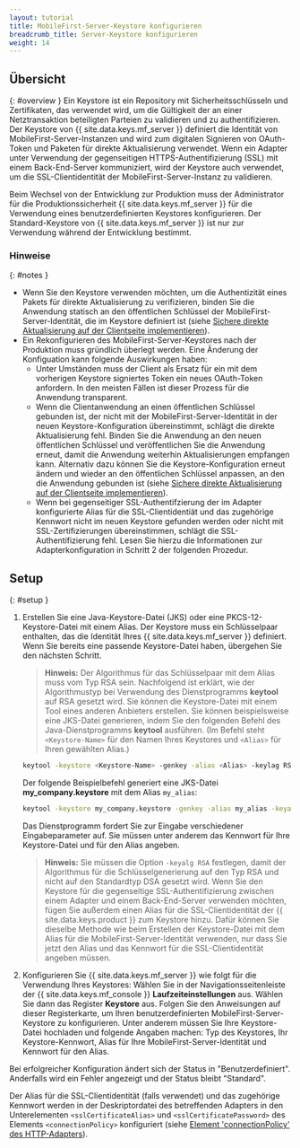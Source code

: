 ```yaml
---
layout: tutorial
title: MobileFirst-Server-Keystore konfigurieren
breadcrumb_title: Server-Keystore konfigurieren
weight: 14
---
```

<!-- NLS_CHARSET=UTF-8 -->
## Übersicht
{: #overview }
Ein
Keystore ist ein Repository mit Sicherheitsschlüsseln und Zertifikaten, das verwendet wird, um
die Gültigkeit der an einer Netztransaktion beteiligten Parteien zu validieren und zu authentifizieren. Der Keystore von {{ site.data.keys.mf_server }}
definiert die Identität von MobileFirst-Server-Instanzen und wird zum digitalen Signieren von OAuth-Token und Paketen für direkte Aktualisierung
verwendet. Wenn ein
Adapter unter Verwendung der gegenseitigen HTTPS-Authentifizierung
(SSL) mit einem Back-End-Server kommuniziert, wird der Keystore auch verwendet, um die SSL-Clientidentität der
MobileFirst-Server-Instanz zu validieren. 

Beim Wechsel von der Entwicklung zur Produktion muss der Administrator für die Produktionssicherheit
{{ site.data.keys.mf_server }} für die Verwendung eines benutzerdefinierten
Keystores konfigurieren. Der Standard-Keystore von {{ site.data.keys.mf_server }} ist nur zur Verwendung
während der Entwicklung bestimmt. 

### Hinweise
{: #notes }
* Wenn Sie den Keystore verwenden möchten, um die Authentizität eines Pakets für direkte Aktualisierung zu verifizieren, binden Sie die
Anwendung statisch an den öffentlichen Schlüssel der MobileFirst-Server-Identität, die
im Keystore definiert ist (siehe [Sichere direkte Aktualisierung auf der Clientseite implementieren](../../application-development/direct-update)).
* Ein Rekonfigurieren des MobileFirst-Server-Keystores nach der Produktion muss gründlich überlegt werden. Eine Änderung der Konfiguation kann folgende
Auswirkungen haben: 
    * Unter Umständen muss der Client als Ersatz für ein mit dem vorherigen Keystore signiertes Token ein neues OAuth-Token anfordern. In den meisten Fällen ist dieser Prozess für die Anwendung
transparent. 
    * Wenn die Clientanwendung an einen öffentlichen Schlüssel gebunden ist, der nicht mit der MobileFirst-Server-Identität in der neuen Keystore-Konfiguration
übereinstimmt, schlägt die direkte Aktualisierung fehl. Binden Sie die Anwendung an den neuen öffentlichen Schlüssel und veröffentlichen Sie die Anwendung erneut, damit
die Anwendung weiterhin Aktualisierungen empfangen kann. Alternativ dazu können Sie die Keystore-Konfiguration erneut ändern und wieder an den öffentlichen Schlüssel anpassen, an den die Anwendung gebunden
ist (siehe [Sichere direkte Aktualisierung auf der Clientseite implementieren](../../application-development/direct-update)).
    *  Wenn bei gegenseitiger SSL-Authentifzierung der im Adapter konfigurierte Alias für die SSL-Clientidentiät und das zugehörige Kennwort
nicht im neuen Keystore gefunden werden oder nicht mit SSL-Zertifizierungen übereinstimmen, schlägt die SSL-Authentifizierung fehl. Lesen Sie hierzu die Informationen zur
Adapterkonfiguration in Schritt
2 der folgenden Prozedur. 

## Setup
{: #setup }
1. Erstellen Sie eine Java-Keystore-Datei (JKS) oder eine PKCS-12-Keystore-Datei mit einem Alias. Der Keystore muss ein Schlüsselpaar enthalten, das
die Identität Ihres
{{ site.data.keys.mf_server }} definiert.
Wenn Sie bereits eine passende Keystore-Datei haben, übergehen Sie den nächsten Schritt. 

   > **Hinweis:** Der Algorithmus für das Schlüsselpaar mit dem Alias muss vom Typ RSA sein. Nachfolgend ist erklärt, wie der
Algorithmustyp bei Verwendung des Dienstprogramms **keytool** auf RSA gesetzt wird.    Sie können die Keystore-Datei mit einem Tool eines anderen Anbieters erstellen. Sie können beispielsweise eine JKS-Datei generieren, indem Sie den folgenden Befehl des
Java-Dienstprogramms **keytool** ausführen.
(Im Befehl steht `<Keystore-Name>` für den Namen Ihres Keystores und `<Alias>` für Ihren gewählten Alias.)

    
   ```bash
   keytool -keystore <Keystore-Name> -genkey -alias <Alias> -keylag RSA
   ```
    
   Der folgende Beispielbefehl generiert eine JKS-Datei **my_company.keystore** mit dem Alias `my_alias`: 
    
   ```bash
   keytool -keystore my_company.keystore -genkey -alias my_alias -keyalg RSA
   ```
    
   Das Dienstprogramm fordert Sie zur Eingabe verschiedener Eingabeparameter auf. Sie müssen unter anderem das Kennwort für Ihre Keystore-Datei und für den Alias angeben. 

   > **Hinweis:** Sie müssen die Option `-keyalg RSA` festlegen, damit der Algorithmus für die Schlüsselgenerierung auf den Typ RSA und nicht auf den Standardtyp DSA gesetzt wird.    Wenn Sie den Keystore für die gegenseitige SSL-Authentifizierung zwischen
einem Adapter und einem Back-End-Server
verwenden möchten, fügen Sie außerdem
einen Alias für die SSL-Clientidentität der {{ site.data.keys.product }}
zum Keystore hinzu. Dafür können Sie dieselbe Methode wie beim Erstellen der Keystore-Datei
mit dem
Alias für die MobileFirst-Server-Identität verwenden, nur dass Sie jetzt den Alias und das Kennwort für die SSL-Clientidentität angeben müssen. 

2. Konfigurieren Sie {{ site.data.keys.mf_server }} wie folgt für die Verwendung
Ihres Keystores:
Wählen Sie in der Navigationsseitenleiste der {{ site.data.keys.mf_console }}
**Laufzeiteinstellungen** aus. Wählen Sie dann das Register **Keystore** aus.
Folgen Sie den Anweisungen auf dieser Registerkarte, um Ihren
benutzerdefinierten MobileFirst-Server-Keystore zu konfigurieren.
Unter anderem müssen Sie Ihre Keystore-Datei hochladen und folgende Angaben machen:
Typ des Keystores, Ihr Keystore-Kennwort,
Alias für Ihre
MobileFirst-Server-Identität und Kennwort für den Alias.  

Bei erfolgreicher Konfiguration ändert sich der Status in
"Benutzerdefiniert". Anderfalls wird ein Fehler angezeigt und der Status bleibt "Standard".

Der Alias für die SSL-Clientidentität (falls verwendet) und das zugehörige Kennwort werden in der Deskriptordatei des betreffenden Adapters
in den Unterelementen
`<sslCertificateAlias>`
und `<sslCertificatePassword>` des Elements `<connectionPolicy>`
konfiguriert (siehe [Element 'connectionPolicy' des HTTP-Adapters](../../adapters/javascript-adapters/js-http-adapter/#the-xml-file)).
